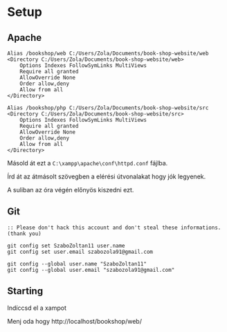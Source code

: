 # Setup

## Apache

```
Alias /bookshop/web C:/Users/Zola/Documents/book-shop-website/web
<Directory C:/Users/Zola/Documents/book-shop-website/web>
    Options Indexes FollowSymLinks MultiViews
    Require all granted
    AllowOverride None
    Order allow,deny
    Allow from all
</Directory>

Alias /bookshop/php C:/Users/Zola/Documents/book-shop-website/src
<Directory C:/Users/Zola/Documents/book-shop-website/src>
    Options Indexes FollowSymLinks MultiViews
    Require all granted
    AllowOverride None
    Order allow,deny
    Allow from all
</Directory>
```

Másold át ezt a `C:\xampp\apache\conf\httpd.conf` fájlba.

Írd át az átmásolt szövegben a elérési útvonalakat hogy jók legyenek.

A suliban az óra végén előnyös kiszedni ezt.

## Git

```batch
:: Please don't hack this account and don't steal these informations. (thank you)

git config set SzaboZoltan11 user.name
git config set user.email szabozola91@gmail.com

git config --global user.name "SzaboZoltan11"
git config --global user.email "szabozola91@gmail.com"

```

## Starting

Indíccsd el a xampot

Menj oda hogy http://localhost/bookshop/web/
